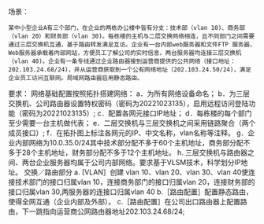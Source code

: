 场景：

    某中小型企业A有三个部门，在企业的两栋办公楼中皆有分支：技术部（vlan 10)、商务部（vlan 20）和财务部（vlan 30)。每栋楼的主机与二层交换网络相连，且不同部门之间需要通过三层交换机互通，基于路由转发满足互访。企业有一台内部web服务器和文件FTP 服务器，Web服务器承载着内部网站，方便员工了解公司的实时信息，两台服务器均连接三层交换机（vlan 40)。企业有一条专线通过企业路由器接到运营商提供的公共网络（接口地址：202.103.24.68/24)，并从运营商获取到一个公有网络地址（202.103.24.50/24)，满足企业员工访问互联网。局域网路由器启用静态路由。
    
要求：
网络基础配置按照拓扑搭建网络：
a．为所有网络设备命名；
b．为三层交换机、公司路由器设置特权密码（密码为20221023135），启用远程访问登陆功能（密码为20221023135）;
c．配置各网元接口IP地址；
d．每栋楼的每个部门至少需要一台主机做代表；
e．二层交换机与三层交换机之间采用链路聚合（两个成员接口）;
f．在拓扑图上标注各网元的IP、中文名称，vlan名称等注释。
g．企业内部网络为10.0.35.0/24其中技术部分配不多于60个主机地址，商务部分配不多于28个主机地址，财务部分配不多于12个主机地址。
h. 三层交换机与路由器之间、两台企业服务器均属于公司内部网络。要求基于VLSM技术，科学划分IP地址。
交换／路由部分
a. [VLAN］创建 vlan 10、vlan 20、vlan 30、vlan 40使连接技术部门的接口归属vlan 10，连接商务部门的接口归属vlan 20，连接财务部的接口归属vlan 30,两服务器的连接口归属vlan 40
b.［路由配置］配置静态路由，使得全网互通（企业内部及外部）。
c.［路由配置］在公司出口路由器上配置路由，下一跳指向运营商公网路由器地址202.103.24.68/24;

